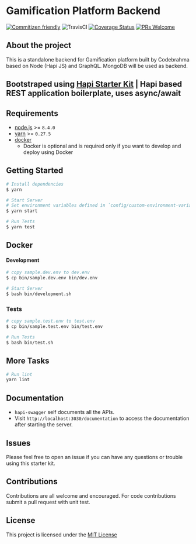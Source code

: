 # Gamification Platform Backend 
[![Commitizen friendly](https://img.shields.io/badge/commitizen-friendly-brightgreen.svg)](http://commitizen.github.io/cz-cli/) ![TravisCI](https://travis-ci.org/Codebrahma/gamification-platform-backend.svg?branch=dev) [![Coverage Status](https://coveralls.io/repos/github/Codebrahma/gamification-platform-backend/badge.svg?branch=dev)](https://coveralls.io/github/Codebrahma/gamification-platform-backend?branch=dev) [![PRs Welcome](https://img.shields.io/badge/PRs-welcome-brightgreen.svg?style=flat-square)](https://github.com/Codebrahma/gamification-platform-backend/wiki/How-to-Contribute)
## About the project

This is a standalone backend for Gamification platform built by Codebrahma based on Node (Hapi JS) and GraphQL.
MongoDB will be used as backend.

## Bootstraped using [Hapi Starter Kit](https://github.com/Codigami/hapi-starter-kit) | Hapi based REST application boilerplate, uses async/await


## Requirements
 - [node.js](https://nodejs.org/en/download/current/) >= `8.4.0`
 - [yarn](https://yarnpkg.com/en/docs/install) >= `0.27.5`
 - [docker](https://docs.docker.com/engine/installation/#supported-platforms)
    - Docker is optional and is required only if you want to develop and deploy using Docker

## Getting Started
```bash
# Install dependencies
$ yarn
```

```bash
# Start Server
# Set environment variables defined in `config/custom-environment-variables.json`
$ yarn start
```

```bash
# Run Tests
$ yarn test
```

## Docker

#### Development
```bash
# copy sample.dev.env to dev.env
$ cp bin/sample.dev.env bin/dev.env
```

```bash
# Start Server
$ bash bin/development.sh
```

### Tests

```bash
# copy sample.test.env to test.env
$ cp bin/sample.test.env bin/test.env
```

```bash
# Run Tests
$ bash bin/test.sh
```


## More Tasks
```bash
# Run lint
yarn lint
```

## Documentation
- `hapi-swagger` self documents all the APIs.
- Visit `http://localhost:3030/documentation` to access the documentation after starting the server.

## Issues
Please feel free to open an issue if you can have any questions or trouble using this starter kit.

## Contributions
Contributions are all welcome and encouraged. For code contributions submit a pull request with unit test.

## License
This project is licensed under the [MIT License](https://github.com/Codebrahma/gamification-platform-backend/blob/master/LICENSE)
